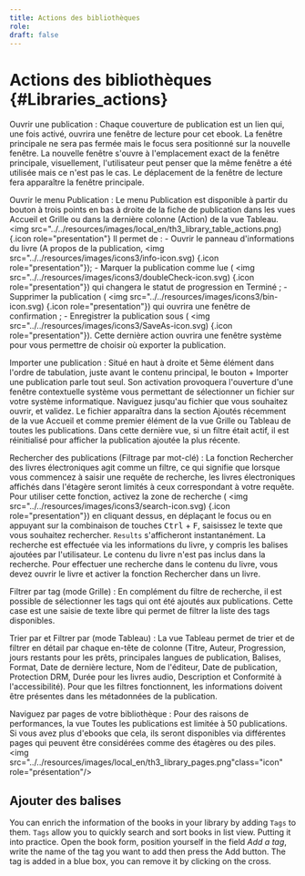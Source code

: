 ```yaml
---
title: Actions des bibliothèques
role: 
draft: false
---
```


# Actions des bibliothèques {#Libraries_actions}

Ouvrir une publication : Chaque couverture de publication est un lien qui, une fois activé, ouvrira une fenêtre de lecture pour cet ebook. La fenêtre principale ne sera pas fermée mais le focus sera positionné sur la nouvelle fenêtre. La nouvelle fenêtre s'ouvre à l'emplacement exact de la fenêtre principale, visuellement, l'utilisateur peut penser que la même fenêtre a été utilisée mais ce n'est pas le cas. Le déplacement de la fenêtre de lecture fera apparaître la fenêtre principale.

Ouvrir le menu Publication : Le menu Publication est disponible à partir du bouton à trois points en bas à droite de la fiche de publication dans les vues Accueil et Grille ou dans la dernière colonne (Action) de la vue Tableau. <img src="../../resources/images/local_en/th3_library_grid_actions.png" alt=""  class="icon" role="presentation" /> <img src="../../resources/images/local_en/th3_library_table_actions.png) {.icon role="presentation"} Il permet de : - Ouvrir le panneau d'informations du livre (A propos de la publication, <img src="../../resources/images/icons3/info-icon.svg) {.icon role="presentation"}); - Marquer la publication comme lue ( <img src="../../resources/images/icons3/doubleCheck-icon.svg) {.icon role="presentation"}) qui changera le statut de progression en Terminé ; - Supprimer la publication ( <img src="../../resources/images/icons3/bin-icon.svg) {.icon role="presentation"}) qui ouvrira une fenêtre de confirmation ; - Enregistrer la publication sous ( <img src="../../resources/images/icons3/SaveAs-icon.svg) {.icon role="presentation"}). Cette dernière action ouvrira une fenêtre système pour vous permettre de choisir où exporter la publication.

Importer une publication : Situé en haut à droite et 5ème élément dans l'ordre de tabulation, juste avant le contenu principal, le bouton <span class="ui_button">+ Importer une publication</span> parle tout seul. Son activation provoquera l'ouverture d'une fenêtre contextuelle système vous permettant de sélectionner un fichier sur votre système informatique. Naviguez jusqu'au fichier que vous souhaitez ouvrir, et validez. Le fichier apparaîtra dans la section Ajoutés récemment de la vue Accueil et comme premier élément de la vue Grille ou Tableau de toutes les publications. Dans cette dernière vue, si un filtre était actif, il est réinitialisé pour afficher la publication ajoutée la plus récente.

Rechercher des publications (Filtrage par mot-clé) : La fonction Rechercher des livres électroniques agit comme un filtre, ce qui signifie que lorsque vous commencez à saisir une requête de recherche, les livres électroniques affichés dans l'étagère seront limités à ceux correspondant à votre requête. Pour utiliser cette fonction, activez la zone de recherche ( <img src="../../resources/images/icons3/search-icon.svg) {.icon role="presentation"}) en cliquant dessus, en déplaçant le focus ou en appuyant sur la combinaison de touches <kbd>Ctrl</kbd> + <kbd>F</kbd>, saisissez le texte que vous souhaitez rechercher. `Results` s'afficheront instantanément. La recherche est effectuée via les informations du livre, y compris les balises ajoutées par l'utilisateur. Le contenu du livre n'est pas inclus dans la recherche. Pour effectuer une recherche dans le contenu du livre, vous devez ouvrir le livre et activer la fonction Rechercher dans un livre.

Filtrer par tag (mode Grille) : En complément du filtre de recherche, il est possible de sélectionner les tags qui ont été ajoutés aux publications. Cette case est une saisie de texte libre qui permet de filtrer la liste des tags disponibles.

Trier par et Filtrer par (mode Tableau) : La vue Tableau permet de trier et de filtrer en détail par chaque en-tête de colonne (Titre, Auteur, Progression, jours restants pour les prêts, principales langues de publication, Balises, Format, Date de dernière lecture, Nom de l'éditeur, Date de publication, Protection DRM, Durée pour les livres audio, Description et Conformité à l'accessibilité). Pour que les filtres fonctionnent, les informations doivent être présentes dans les métadonnées de la publication.

Naviguez par pages de votre bibliothèque : Pour des raisons de performances, la vue Toutes les publications est limitée à 50 publications. Si vous avez plus d'ebooks que cela, ils seront disponibles via différentes pages qui peuvent être considérées comme des étagères ou des piles. <img src="../../resources/images/local_en/th3_library_pages.png"class="icon" role="présentation"/>

## Ajouter des balises

You can enrich the information of the books in your library by
adding `Tags` to them. `Tags` allow you to quickly search and sort
books in list view. Putting it into practice. Open the book form,
position yourself in the field *Add a tag*, write the name of the
tag you want to add then press the <span class="ui_button">Add</span> button. The tag is added in
a blue box, you can remove it by clicking on the cross.



